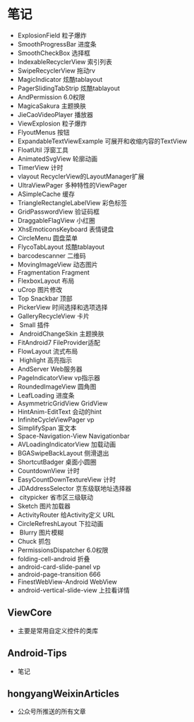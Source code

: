 # 笔记

 - ExplosionField  粒子爆炸
 - SmoothProgressBar  进度条
 - SmoothCheckBox  选择框
 - IndexableRecyclerView  索引列表
 - SwipeRecyclerView  拖动rv
 - MagicIndicator  炫酷tablayout
 - PagerSlidingTabStrip  炫酷tablayout
 - AndPermission  6.0权限
 - MagicaSakura  主题换肤
 - JieCaoVideoPlayer  播放器
 - ViewExplosion  粒子爆炸
 - FlyoutMenus  按钮
 - ExpandableTextViewExample  可展开和收缩内容的TextView
 - FloatUtil  浮窗工具
 - AnimatedSvgView  轮廓动画
 - TimerView  计时
 - vlayout  RecyclerView的LayoutManager扩展
 - UltraViewPager  多种特性的ViewPager
 - ASimpleCache  缓存
 - TriangleRectangleLabelView  彩色标签
 - GridPasswordView  验证码框
 - DraggableFlagView  小红圈
 - XhsEmoticonsKeyboard  表情键盘
 - CircleMenu  圆盘菜单
 - FlycoTabLayout  炫酷tablayout
 - barcodescanner  二维码
 - MovingImageView  动态图片
 - Fragmentation  Fragment
 - FlexboxLayout  布局
 - uCrop  图片修改
 - Top Snackbar 顶部
 - PickerView  时间选择和选项选择
 - GalleryRecycleView  卡片
 -  Small  插件
 -  AndroidChangeSkin  主题换肤
 -  FitAndroid7  FileProvider适配
 - FlowLayout  流式布局
 -  Highlight  高亮指示
 -  AndServer  Web服务器
 -  PageIndicatorView  vp指示器
 -  RoundedImageView 圆角图
 -  LeafLoading  进度条
 -  AsymmetricGridView  GridView 
 -  HintAnim-EditText  会动的hint
 -  InfiniteCycleViewPager  vp
 -  SimplifySpan  富文本
 -  Space-Navigation-View  Navigationbar
 -  AVLoadingIndicatorView  加载动画
 -  BGASwipeBackLayout  侧滑退出
 -  ShortcutBadger  桌面小圆圈
 -  CountdownView  计时
 -  EasyCountDownTextureView  计时
 -  JDAddressSelector  京东级联地址选择器
 -  citypicker   省市区三级联动
 -  Sketch  图片加载器
 -  ActivityRouter  给Activity定义 URL
 -  CircleRefreshLayout  下拉动画
 -  Blurry  图片模糊
 -  Chuck  抓包
 -  PermissionsDispatcher  6.0权限
 -  folding-cell-android 折叠
 -  android-card-slide-panel vp
 -  android-page-transition  666
 -  FinestWebView-Android  WebView
 -  android-vertical-slide-view  上拉看详情
 
 
 ## ViewCore
 - 主要是常用自定义控件的类库
 ## Android-Tips
 - 笔记
 ## hongyangWeixinArticles
 - 公众号所推送的所有文章
 










